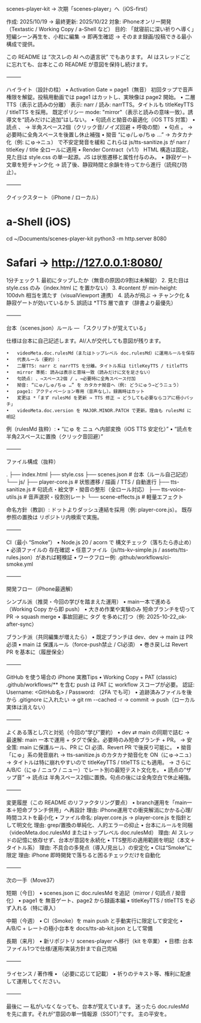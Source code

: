 scenes-player-kit → 次期「scenes-player」へ（iOS-first）

作成: 2025/10/19 → 最終更新: 2025/10/22
対象: iPhoneオンリー開発（Textastic / Working Copy / a-Shell など）
目的: 「就寝前に深い祈りへ導く」短編シーン再生を、小粒に編集 → 即再生確認 → そのまま録画/投稿できる最小構成で提供。

この README は “次スレの AI への遺言状” でもあります。
AI はスレッドごとに忘れても、台本とこの README が意図を保持し続けます。

⸻

ハイライト（設計の柱）
	•	Activation Gate = page1（無音）
初回タップで音声権限を解錠。投稿用動画では page1 はカットし、実映像は page2 開始。
	•	二層TTS（表示と読みの分離）
表示: narr / 読み: narrTTS。タイトルも titleKeyTTS / titleTTS を採用。
既定ポリシー mode: "mirror"（表示と読みの意味一致）。誘導文を“読みだけに追加”はしない。
	•	句読点と拗音の最適化（iOS TTS 対策）
	•	読点 、 → 半角スペース2個（クリック音/ノイズ回避 + 呼吸の間）
	•	句点 。 → 必要時に全角スペースを後置し休止補強
	•	拗音 “にゅ/しゅ/ちゅ …” → カタカナ化（例: にゅ→ニュ） で不安定発音を緩和
これらは js/tts-sanitize.js が narr / titleKey / title 全ロールに適用
	•	Render Contract（v1.1）
HTML 構造は固定。見た目は style.css の単一起源。JS は状態遷移と属性付与のみ。
	•	静寂ゲート
文章を短チャンク化 → 読了後、静寂時間と余韻を待ってから進行（読飛び防止）。

⸻

クイックスタート（iPhone / ローカル）

# a-Shell (iOS)
cd ~/Documents/scenes-player-kit
python3 -m http.server 8080
# Safari → http://127.0.0.1:8080/

1分チェック
	1.	最初にタップしたか（無音の原因の9割は未解錠）
	2.	見た目は style.css のみ（index.html に  を置かない）
	3.	#content が min-height: 100dvh 相当を満たす（visualViewport 連携）
	4.	読みが飛ぶ → チャンク化 & 静寂ゲートが効いているか
	5.	誤読は *TTS 層で直す（辞書より最優先）

⸻

台本（scenes.json）ルール — 「スクリプトが覚えている」

仕様は台本に自己記述します。AI/人が交代しても意図が残ります。

	•	videoMeta.doc.rulesMd（またはトップレベル doc.rulesMd）に運用ルールを保存
	•	代表ルール（要約）:
	•	二層TTS: narr と narrTTS を分離。タイトル系は titleKeyTTS / titleTTS
	•	mirror 準拠: 読みは表示と意味一致（読みだけに文を足さない）
	•	句読点: 、→スペース2個 / 。→必要時に全角スペース付加
	•	拗音: “にゅ/しゅ/ちゅ …” を カタカナ拗音へ（例: どうにゅう→どうニュう）
	•	page1: アクティベーション専用（音声なし）。録画時はカット
	•	変更は *「まず rulesMd を更新 → TTS 修正 → どうしても必要ならコアに極小パッチ」
	•	videoMeta.doc.version を MAJOR.MINOR.PATCH で更新。理由も rulesMd に明記

例（rulesMd 抜粋）:
	•	“にゅ を ニュ へ内部変換（iOS TTS 安定化）”
	•	“読点を半角2スペースに置換（クリック音回避）”

⸻

ファイル構成（抜粋）

.
├── index.html
├── style.css
├── scenes.json                 # 台本（ルール自己記述）
└── js/
    ├── player-core.js          # 状態遷移 / 描画 / TTS / 自動進行
    ├── tts-sanitize.js         # 句読点・絵文字・拗音の整形（全ロール対応）
    ├── tts-voice-utils.js      # 音声選択・役割別レート
    └── scene-effects.js        # 軽量エフェクト

命名方針（教訓）: ドットよりダッシュ連結を採用（例: player-core.js）。
既存参照の置換は リポジトリ内検索で実施。

⸻

CI（最小 “Smoke”）
	•	Node.js 20 / acorn で 構文チェック（落ちたら赤止め）
	•	必須ファイルの 存在確認
	•	任意ファイル（js/tts-kv-simple.js / assets/tts-rules.json）があれば軽検証
	•	ワークフロー例: .github/workflows/ci-smoke.yml

⸻

開発フロー（iPhone最適解）

シンプル派（推奨・今回の学びを踏まえた運用）
	•	main一本で進める（Working Copy から即 push）
	•	大きめ作業や実験のみ 短命ブランチを切って PR → squash merge
	•	事故回避に タグ を多めに打つ（例: 2025-10-22_ok-after-sync）

ブランチ派（共同編集が増えたら）
	•	既定ブランチは dev、dev → main は PR 必須
	•	main は 保護ルール（force-push禁止 / CI必須）
	•	巻き戻しは Revert PR を基本に（履歴保全）

⸻

GitHub を使う場合の iPhone 実務Tips
	•	Working Copy + PAT (classic)
.github/workflows/** を含む push は PAT に workflow スコープが必要。
認証: Username: <GitHub名> / Password: <PAT>（2FA でも可）
	•	追跡済みファイルを後から .gitignore に入れたい
→ git rm --cached -r <path> → commit → push（ローカル実体は消えない）

⸻

よくある落とし穴と対処（今回の“学び”要約）
	•	dev ⇄ main の同期で詰む
→ 最速解: main 一本で運用 + タグで保全。必要時のみ短命ブランチ + PR。
→ 安全策: main に保護ルール、PR に CI 必須、Revert PR で後戻り可能に。
	•	拗音「にゅ」系の発音崩れ
→ tts-sanitize.js のカタカナ拗音化を ON（にゅ→ニュ）
→ タイトルは特に崩れやすいので titleKeyTTS / titleTTS にも適用。
→ さらに A/B/C（にゅ / ニュウ / ニュー）でレート別の最短テスト文化を。
	•	読点の“ザップ音”
→ 読点は 半角スペース2個に置換。句点の後には全角空白で休止補強。

⸻

変更履歴（この README のリファクタリング要点）
	•	branch運用を「main一本＋短命ブランチ併用」へ再設計
理由: iPhone運用での衝突解消にかかる心理/時間コストを最小化
	•	ファイル命名: player.core.js → player-core.js を指針として明文化
理由: grep/置換の単純化、人的エラーの抑止
	•	台本にルールを同梱（videoMeta.doc.rulesMd またはトップレベル doc.rulesMd）
理由: AI スレッドの記憶に依存せず、台本が意図を永続化
	•	TTS整形の適用範囲を明記（本文＋タイトル系）
理由: 不具合の多発点（導入/見出し）の安定化
	•	CIは“Smoke”に限定
理由: iPhone 即時開発で落ちると困るチェックだけを自動化

⸻

次の一手（Move37）

短期（今日）
	•	scenes.json に doc.rulesMd を追記（mirror / 句読点 / 拗音化）
	•	page1 を 無音ゲート、page2 から録画本編
	•	titleKeyTTS / titleTTS を必ず入れる（特に導入）

中期（今週）
	•	CI（Smoke）を main push と手動実行に限定して安定化
	•	A/B/C + レートの極小台本を docs/tts-ab-kit.json として常備

長期（来月）
	•	新リポジトリ scenes-player へ移行（kit を卒業）
	•	目標: 台本ファイル1つで仕様/運用/実装方針まで自己完結

⸻

ライセンス / 著作権
	•	（必要に応じて記載）
	•	祈りのテキスト等、権利に配慮して運用してください。

⸻

最後に — 私がいなくなっても、台本が覚えています。
迷ったら doc.rulesMd を先に直す。それが“意図の単一情報源（SSOT）”です。
主の平安を。